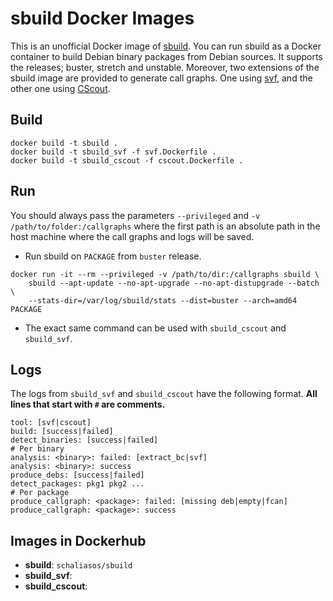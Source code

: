 # sbuild Docker Images

This is an unofficial Docker image of
[sbuild](https://tracker.debian.org/pkg/sbuild).
You can run sbuild as a Docker container to build Debian binary packages
from Debian sources. It supports the releases; buster, stretch and unstable.
Moreover, two extensions of the sbuild image are provided to generate call
graphs. One using [svf](https://svf-tools.github.io/SVF/),
and the other one using
[CScout](https://www2.dmst.aueb.gr/dds/cscout/doc/mancscout.html).

Build
-----

```
docker build -t sbuild .
docker build -t sbuild_svf -f svf.Dockerfile .
docker build -t sbuild_cscout -f cscout.Dockerfile .
```

Run
---

You should always pass the parameters `--privileged` and
`-v /path/to/folder:/callgraphs` where the first path is an absolute path
in the host machine where the call graphs and logs will be saved.


* Run sbuild on `PACKAGE` from `buster` release.

```
docker run -it --rm --privileged -v /path/to/dir:/callgraphs sbuild \
    sbuild --apt-update --no-apt-upgrade --no-apt-distupgrade --batch \
    --stats-dir=/var/log/sbuild/stats --dist=buster --arch=amd64 PACKAGE
```

* The exact same command can be used with `sbuild_cscout` and `sbuild_svf`.

Logs
----

The logs from `sbuild_svf` and `sbuild_cscout` have the following format.
__All lines that start with `#` are comments.__

```
tool: [svf|cscout]
build: [success|failed]
detect_binaries: [success|failed]
# Per binary
analysis: <binary>: failed: [extract_bc|svf]
analysis: <binary>: success
produce_debs: [success|failed]
detect_packages: pkg1 pkg2 ...
# Per package
produce_callgraph: <package>: failed: [missing deb|empty|fcan]
produce_callgraph: <package>: success
```

Images in Dockerhub
-------------------

* **sbuild**: `schaliasos/sbuild`
* **sbuild_svf**:
* **sbuild_cscout**:
